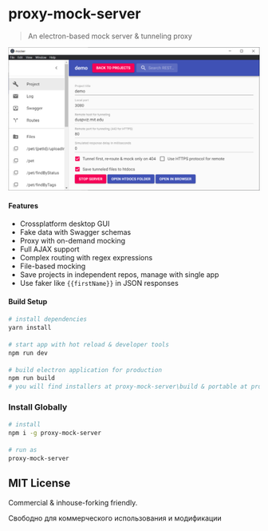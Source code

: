 # proxy-mock-server

> An electron-based mock server & tunneling proxy

[![proxy-mock-server](https://github.com/PeyTy/proxy-mock-server/raw/main/mocker.png?raw=true)](https://github.com/PeyTy/proxy-mock-server)

#### Features

- Crossplatform desktop GUI
- Fake data with Swagger schemas
- Proxy with on-demand mocking
- Full AJAX support
- Complex routing with regex expressions
- File-based mocking
- Save projects in independent repos, manage with single app
- Use faker like `{{firstName}}` in JSON responses

#### Build Setup

``` bash
# install dependencies
yarn install

# start app with hot reload & developer tools
npm run dev

# build electron application for production
npm run build
# you will find installers at proxy-mock-server\build & portable at proxy-mock-server\build\win-unpacked
```

### Install Globally

``` bash
# install
npm i -g proxy-mock-server

# run as
proxy-mock-server
```

## MIT License

Commercial & inhouse-forking friendly.

Свободно для коммерческого использования и модификации
